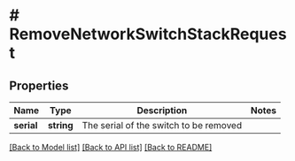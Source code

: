 # # RemoveNetworkSwitchStackRequest

## Properties

Name | Type | Description | Notes
------------ | ------------- | ------------- | -------------
**serial** | **string** | The serial of the switch to be removed |

[[Back to Model list]](../../README.md#models) [[Back to API list]](../../README.md#endpoints) [[Back to README]](../../README.md)
